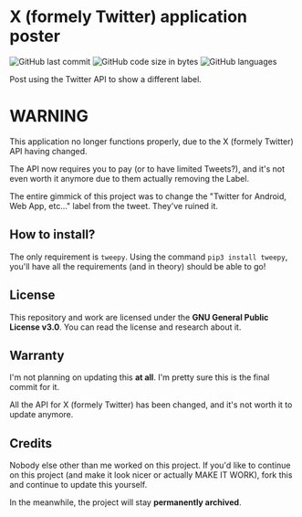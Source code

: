 # X (formely Twitter) application poster
![GitHub last commit](https://img.shields.io/github/last-commit/marpisco/x-app-poster)
![GitHub code size in bytes](https://img.shields.io/github/languages/code-size/marpisco/x-app-poster)
![GitHub languages](https://img.shields.io/github/languages/top/marpisco/x-app-poster)

Post using the Twitter API to show a different label.

# WARNING
This application no longer functions properly, due to the X (formely Twitter) API having changed.

The API now requires you to pay (or to have limited Tweets?), and it's not even worth it anymore due to them actually removing the Label.

The entire gimmick of this project was to change the "Twitter for Android, Web App, etc..." label from the tweet. They've ruined it.

## How to install?
The only requirement is `tweepy`. Using the command `pip3 install tweepy`, you'll have all the requirements (and in theory) should be able to go!

## License
This repository and work are licensed under the **GNU General Public License v3.0**. You can read the license and research about it.

## Warranty
I'm not planning on updating this **at all**. I'm pretty sure this is the final commit for it.

All the API for X (formely Twitter) has been changed, and it's not worth it to update anymore.

## Credits
Nobody else other than me worked on this project. If you'd like to continue on this project (and make it look nicer or actually MAKE IT WORK), fork this and continue to update this yourself.

In the meanwhile, the project will stay **permanently archived**.